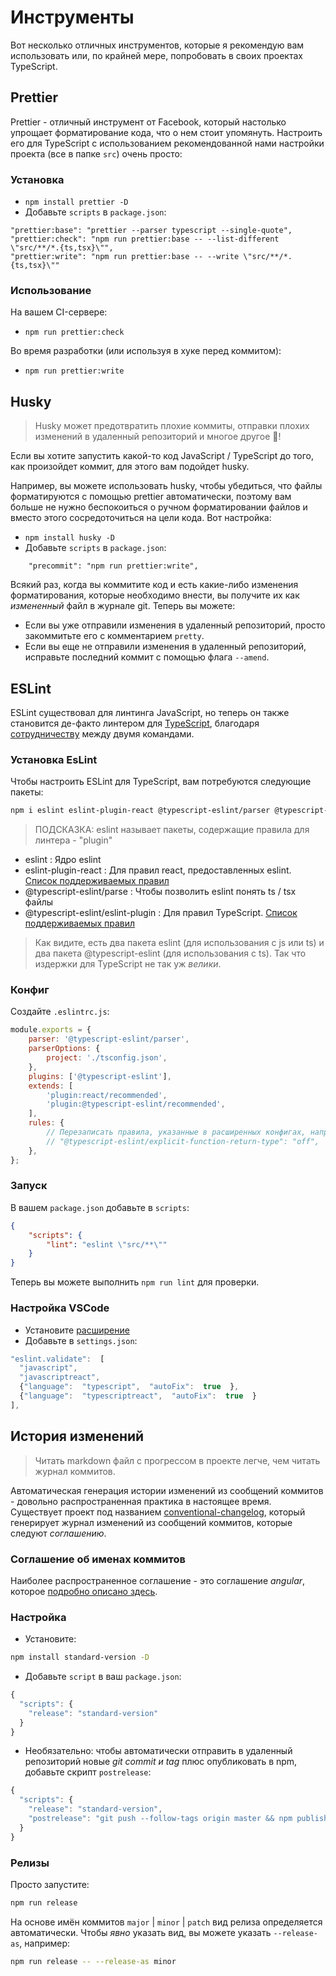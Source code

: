 # Инструменты

Вот несколько отличных инструментов, которые я рекомендую вам использовать или, по крайней мере, попробовать в своих проектах TypeScript.

## Prettier

Prettier - отличный инструмент от Facebook, который настолько упрощает форматирование кода, что о нем стоит упомянуть. Настроить его для TypeScript с использованием рекомендованной нами настройки проекта (все в папке `src`) очень просто:

### Установка

-   `npm install prettier -D`
-   Добавьте `scripts` в `package.json`:

```
"prettier:base": "prettier --parser typescript --single-quote",
"prettier:check": "npm run prettier:base -- --list-different \"src/**/*.{ts,tsx}\"",
"prettier:write": "npm run prettier:base -- --write \"src/**/*.{ts,tsx}\""
```

### Использование

На вашем CI-сервере:

-   `npm run prettier:check`

Во время разработки (или используя в хуке перед коммитом):

-   `npm run prettier:write`

## Husky

> Husky может предотвратить плохие коммиты, отправки плохих изменений в удаленный репозиторий и многое другое 🐶!

Если вы хотите запустить какой-то код JavaScript / TypeScript до того, как произойдет коммит, для этого вам подойдет husky.

Например, вы можете использовать husky, чтобы убедиться, что файлы форматируются с помощью prettier автоматически, поэтому вам больше не нужно беспокоиться о ручном форматировании файлов и вместо этого сосредоточиться на цели кода. Вот настройка:

-   `npm install husky -D`
-   Добавьте `scripts` в `package.json`:

```
    "precommit": "npm run prettier:write",
```

Всякий раз, когда вы коммитите код и есть какие-либо изменения форматирования, которые необходимо внести, вы получите их как _измененный_ файл в журнале git. Теперь вы можете:

-   Если вы уже отправили изменения в удаленный репозиторий, просто закоммитьте его с комментарием `pretty`.
-   Если вы еще не отправили изменения в удаленный репозиторий, исправьте последний коммит с помощью флага `--amend`.

## ESLint

ESLint существовал для линтинга JavaScript, но теперь он также становится де-факто линтером для [TypeScript](https://github.com/Microsoft/TypeScript/issues/29288), благодаря [сотрудничеству](https://eslint.org/blog/2019/01/future-typescript-eslint) между двумя командами.

### Установка EsLint

Чтобы настроить ESLint для TypeScript, вам потребуются следующие пакеты:

```sh
npm i eslint eslint-plugin-react @typescript-eslint/parser @typescript-eslint/eslint-plugin
```

> ПОДСКАЗКА: eslint называет пакеты, содержащие правила для линтера - "plugin"

-   eslint : Ядро eslint
-   eslint-plugin-react : Для правил react, предоставленных eslint. [Список поддерживаемых правил](https://github.com/yannickcr/eslint-plugin-react#list-of-supported-rules)
-   @typescript-eslint/parse : Чтобы позволить eslint понять ts / tsx файлы
-   @typescript-eslint/eslint-plugin : Для правил TypeScript. [Список поддерживаемых правил](https://github.com/typescript-eslint/typescript-eslint/tree/master/packages/eslint-plugin#supported-rules)

> Как видите, есть два пакета eslint (для использования с js или ts) и два пакета @typescript-eslint (для использования с ts). Так что издержки для TypeScript не так уж _велики_.

### Конфиг

Создайте `.eslintrc.js`:

```js
module.exports = {
    parser: '@typescript-eslint/parser',
    parserOptions: {
        project: './tsconfig.json',
    },
    plugins: ['@typescript-eslint'],
    extends: [
        'plugin:react/recommended',
        'plugin:@typescript-eslint/recommended',
    ],
    rules: {
        // Перезаписать правила, указанные в расширенных конфигах, например:
        // "@typescript-eslint/explicit-function-return-type": "off",
    },
};
```

### Запуск

В вашем `package.json` добавьте в `scripts`:

```json
{
    "scripts": {
        "lint": "eslint \"src/**\""
    }
}
```

Теперь вы можете выполнить `npm run lint` для проверки.

### Настройка VSCode

-   Установите [расширение](https://marketplace.visualstudio.com/items?itemName=dbaeumer.vscode-eslint)
-   Добавьте в `settings.json`:

```js
"eslint.validate":  [
  "javascript",
  "javascriptreact",
  {"language":  "typescript",  "autoFix":  true  },
  {"language":  "typescriptreact",  "autoFix":  true  }
],
```

## История изменений

> Читать markdown файл с прогрессом в проекте легче, чем читать журнал коммитов.

Автоматическая генерация истории изменений из сообщений коммитов - довольно распространенная практика в настоящее время. Существует проект под названием [conventional-changelog](https://github.com/conventional-changelog/conventional-changelog), который генерирует журнал изменений из сообщений коммитов, которые следуют _соглашению_.

### Соглашение об именах коммитов

Наиболее распространенное соглашение - это соглашение _angular_, которое [подробно описано здесь](https://github.com/angular/angular.js/blob/master/DEVELOPERS.md#-git-commit-guidelines).

### Настройка

-   Установите:

```bash
npm install standard-version -D
```

-   Добавьте `script` в ваш `package.json`:

```js
{
  "scripts": {
    "release": "standard-version"
  }
}
```

-   Необязательно: чтобы автоматически отправить в удаленный репозиторий новые _git commit и tag_ плюс опубликовать в npm, добавьте скрипт `postrelease`:

```js
{
  "scripts": {
    "release": "standard-version",
    "postrelease": "git push --follow-tags origin master && npm publish"
  }
}
```

### Релизы

Просто запустите:

```bash
npm run release
```

На основе имён коммитов `major` | `minor` | `patch` вид релиза определяется автоматически. Чтобы _явно_ указать вид, вы можете указать `--release-as`, например:

```bash
npm run release -- --release-as minor
```
